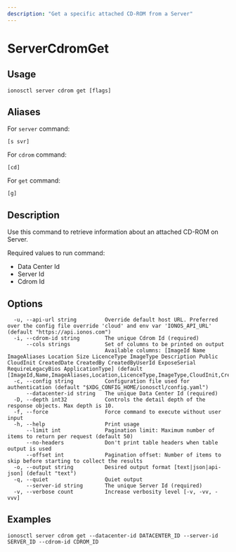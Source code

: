 ```yaml
---
description: "Get a specific attached CD-ROM from a Server"
---
```


# ServerCdromGet

## Usage

```text
ionosctl server cdrom get [flags]
```

## Aliases

For `server` command:

```text
[s svr]
```

For `cdrom` command:

```text
[cd]
```

For `get` command:

```text
[g]
```

## Description

Use this command to retrieve information about an attached CD-ROM on Server.

Required values to run command:

* Data Center Id
* Server Id
* Cdrom Id

## Options

```text
  -u, --api-url string         Override default host URL. Preferred over the config file override 'cloud' and env var 'IONOS_API_URL' (default "https://api.ionos.com")
  -i, --cdrom-id string        The unique Cdrom Id (required)
      --cols strings           Set of columns to be printed on output 
                               Available columns: [ImageId Name ImageAliases Location Size LicenceType ImageType Description Public CloudInit CreatedDate CreatedBy CreatedByUserId ExposeSerial RequireLegacyBios ApplicationType] (default [ImageId,Name,ImageAliases,Location,LicenceType,ImageType,CloudInit,CreatedDate])
  -c, --config string          Configuration file used for authentication (default "$XDG_CONFIG_HOME/ionosctl/config.yaml")
      --datacenter-id string   The unique Data Center Id (required)
  -D, --depth int32            Controls the detail depth of the response objects. Max depth is 10.
  -f, --force                  Force command to execute without user input
  -h, --help                   Print usage
      --limit int              Pagination limit: Maximum number of items to return per request (default 50)
      --no-headers             Don't print table headers when table output is used
      --offset int             Pagination offset: Number of items to skip before starting to collect the results
  -o, --output string          Desired output format [text|json|api-json] (default "text")
  -q, --quiet                  Quiet output
      --server-id string       The unique Server Id (required)
  -v, --verbose count          Increase verbosity level [-v, -vv, -vvv]
```

## Examples

```text
ionosctl server cdrom get --datacenter-id DATACENTER_ID --server-id SERVER_ID --cdrom-id CDROM_ID
```

